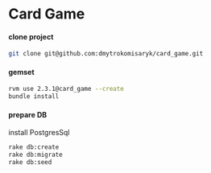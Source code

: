 # Card Game

#### clone project
```sh
git clone git@github.com:dmytrokomisaryk/card_game.git
```

#### gemset
```sh
rvm use 2.3.1@card_game --create
bundle install
```

#### prepare DB
install PostgresSql

```sh
rake db:create
rake db:migrate
rake db:seed
```

